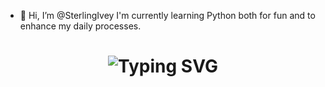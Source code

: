 - 👋 Hi, I’m @SterlingIvey
I'm currently learning Python both for fun and to enhance my daily processes.

<div align="center">
    <h1>
        <img src="https://readme-typing-svg.herokuapp.com?font=Jetbrains+mono&size=40&duration=3000&color=33FF33&center=true&vCenter=true&width=435&lines=Hey..+I'm+[Sterling Ivey];This+is..;..my+Github..;" alt="Typing SVG"/>
    </h1>
</div>

<!---
SterlingIvey/SterlingIvey is a ✨ special ✨ repository because its `README.md` (this file) appears on your GitHub profile.
You can click the Preview link to take a look at your changes.
--->
